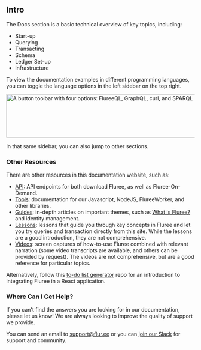 ## Intro

The Docs section is a basic technical overview of key topics, including:

- Start-up
- Querying 
- Transacting
- Schema
- Ledger Set-up
- Infrastructure

To view the documentation examples in different programming languages, you can toggle the language options in the left sidebar on the top right.

<p class="text-center">
    <img style="width: 600px; height: 116px" src="https://s3.amazonaws.com/fluree-docs/language-options.png" alt="A button toolbar with four options: FlureeQL, GraphQL, curl, and SPARQL">
</p>

In that same sidebar, you can also jump to other sections.

### Other Resources

There are other resources in this documentation website, such as:

- [API](/api): API endpoints for both download Fluree, as well as Fluree-On-Demand. 
- [Tools](/tools): documentation for our Javascript, NodeJS, FlureeWorker, and other libraries.
- [Guides](/guides): in-depth articles on important themes, such as [What is Fluree?](/guides/intro/what-is-fluree) and identity management.
- [Lessons](/lesson): lessons that guide you through key concepts in Fluree and let you try queries and transaction directly from this site. While the lessons are a good introduction, they are not comprehensive.
- [Videos](/video): screen captures of how-to-use Fluree combined with relevant narration (some video transcripts are available, and others can be provided by request). The videos are not comprehensive, but are a good reference for particular topics. 

Alternatively, follow this [to-do list generator](https://github.com/fluree/to-do-lists-generator) repo for an introduction to integrating Fluree in a React application.

### Where Can I Get Help?
If you can't find the answers you are looking for in our documentation, please let us know! We are always looking to improve the quality of support we provide.

You can send an email to <support@flur.ee> or you can <a href="https://launchpass.com/flureedb" target="_blank" rel="noopener noreferrer">join our Slack</a> for support and community.